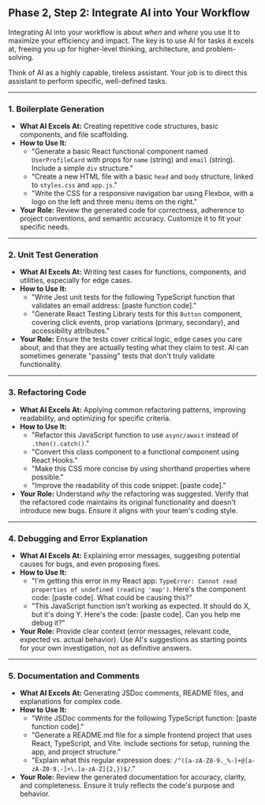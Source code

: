 ## Phase 2, Step 2: Integrate AI into Your Workflow

Integrating AI into your workflow is about *when* and *where* you use it to maximize your efficiency and impact. The key is to use AI for tasks it excels at, freeing you up for higher-level thinking, architecture, and problem-solving.

Think of AI as a highly capable, tireless assistant. Your job is to direct this assistant to perform specific, well-defined tasks.

---

### 1. Boilerplate Generation

*   **What AI Excels At:** Creating repetitive code structures, basic components, and file scaffolding.
*   **How to Use It:**
    *   "Generate a basic React functional component named `UserProfileCard` with props for `name` (string) and `email` (string). Include a simple `div` structure."
    *   "Create a new HTML file with a basic `head` and `body` structure, linked to `styles.css` and `app.js`."
    *   "Write the CSS for a responsive navigation bar using Flexbox, with a logo on the left and three menu items on the right."
*   **Your Role:** Review the generated code for correctness, adherence to project conventions, and semantic accuracy. Customize it to fit your specific needs.

---

### 2. Unit Test Generation

*   **What AI Excels At:** Writing test cases for functions, components, and utilities, especially for edge cases.
*   **How to Use It:**
    *   "Write Jest unit tests for the following TypeScript function that validates an email address: [paste function code]."
    *   "Generate React Testing Library tests for this `Button` component, covering click events, prop variations (primary, secondary), and accessibility attributes."
*   **Your Role:** Ensure the tests cover critical logic, edge cases you care about, and that they are actually testing what they claim to test. AI can sometimes generate "passing" tests that don't truly validate functionality.

---

### 3. Refactoring Code

*   **What AI Excels At:** Applying common refactoring patterns, improving readability, and optimizing for specific criteria.
*   **How to Use It:**
    *   "Refactor this JavaScript function to use `async/await` instead of `.then().catch()`."
    *   "Convert this class component to a functional component using React Hooks."
    *   "Make this CSS more concise by using shorthand properties where possible."
    *   "Improve the readability of this code snippet: [paste code]."
*   **Your Role:** Understand *why* the refactoring was suggested. Verify that the refactored code maintains its original functionality and doesn't introduce new bugs. Ensure it aligns with your team's coding style.

---

### 4. Debugging and Error Explanation

*   **What AI Excels At:** Explaining error messages, suggesting potential causes for bugs, and even proposing fixes.
*   **How to Use It:**
    *   "I'm getting this error in my React app: `TypeError: Cannot read properties of undefined (reading 'map')`. Here's the component code: [paste code]. What could be causing this?"
    *   "This JavaScript function isn't working as expected. It should do X, but it's doing Y. Here's the code: [paste code]. Can you help me debug it?"
*   **Your Role:** Provide clear context (error messages, relevant code, expected vs. actual behavior). Use AI's suggestions as starting points for your own investigation, not as definitive answers.

---

### 5. Documentation and Comments

*   **What AI Excels At:** Generating JSDoc comments, README files, and explanations for complex code.
*   **How to Use It:**
    *   "Write JSDoc comments for the following TypeScript function: [paste function code]."
    *   "Generate a README.md file for a simple frontend project that uses React, TypeScript, and Vite. Include sections for setup, running the app, and project structure."
    *   "Explain what this regular expression does: `/^([a-zA-Z0-9._%-]+@[a-zA-Z0-9.-]+\.[a-zA-Z]{2,})$/`."
*   **Your Role:** Review the generated documentation for accuracy, clarity, and completeness. Ensure it truly reflects the code's purpose and behavior.
